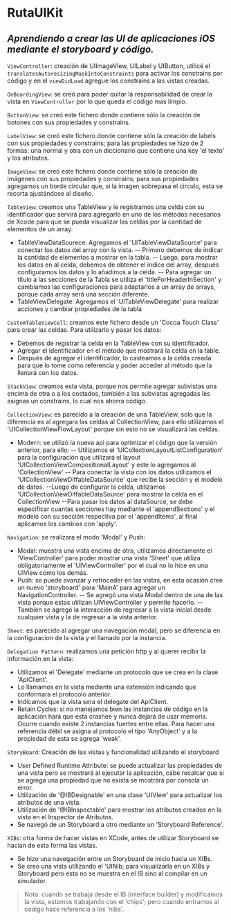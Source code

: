 # RutaUIKit
## _Aprendiendo a crear las UI de aplicaciones iOS mediante el storyboard y código._  

`ViewController`: creación de UIImageView, UILabel y UIButton, utilicé el `translatesAutoresizingMaskIntoConstraints` para activar los constrains por código y en el `viewDidLoad` agregue los constrains a las vistas creadas.

`OnBoardingView`: se creó para poder quitar la responsabilidad de crear la vista en `ViewController` por lo que queda el código mas limpio.

`ButtonView`: se creó este fichero donde contiene sólo la creación de botones con sus propiedades y constrains.

`LabelView`: se creó este fichero donde contiene sólo la creación de labels con sus propiedades y constrains; para las propiedades se hizo de 2 formas: una normal y otra con un diccionario que contiene una key 'el texto' y los atributos. 

`ImageView`: se creó este fichero donde contiene sólo la creación de imágenes con sus propiedades y constrains; para sus propiedades agregamos un borde circular que, si la imagen sobrepasa el circulo, esta se recorta ajustándose al diseño.

`TableView`: creamos una TableView y le registramos una celda con su identificador que servirá para agregarlo en uno de los métodos necesarios de Xcode para que se pueda visualizar las celdas por la cantidad de elementos de un array. 
- TablleViewDataSourece: Agregamos el 'UITableViewDataSource' para conectar los datos del array con la vista.
-- Primero debemos de indicar la cantidad de elementos a mostrar en la tabla.
-- Luego, para mostrar los datos en al celda, debemos de obtener el indice del array, después configuramos los datos y lo añadimos a la celda.
-- Para agregar un título a las secciones de la Tabla se utiliza el 'titleForHeaderInSection' y cambiamos las configuraciones para adaptarlos a un array de arrays, porque cada array será una sección diferente.
- TableViewDelegate: Agregamos el 'UITableViewDelegate' para realizar acciones y cambiar propiedades de la tabla

`CustomTableViewCell`: creamos este fichero desde un 'Cocoa Touch Class' para crear las celdas. Para utilizarlo y pasar los datos:
- Debemos de registrar la celda en la TableView con su identificador.
- Agregar el identificador en el método que mostrará la celda en la table.
- Después de agregar el identificador, lo casteamos a la celda creada para que lo tome como referencia y poder acceder al método que la llenará con los datos.

`StackView`: creamos esta vista, porque nos permite agregar subvistas una encima de otra o a los costados, también a las subvistas agregadas les asignas un constrains, lo cual nos ahorra código.

`CollectionView`:  es parecido a la creación de una TableView, solo que la diferencia es al agregara las celdas al CollectionView, para ello utilizamos el 'UICollectionViewFlowLayout' porque sin esto no se visualizará las celdas.
- Modern: se utilizó la nueva api para optimizar el código que la versión anterior, para ello:
-- Utilizamos el 'UICollectionLayoutListConfiguration' para la configuración que utilizará el layout 'UICollectionViewCompositionalLayout' y este lo agregamos al 'CollectionView'
-- Para conectar la vista con los datos utilizamos el 'UICollectionViewDiffableDataSource' que recibe la sección y el modelo de datos.
--Luego de configurar la celda, utilizamos 'UICollectionViewDiffableDataSource' para mostrar la celda en el CollectionView
--Para pasar los datos al dataSource, se debe especificar cuantas secciones hay mediante el 'appendSections' y el modelo con su sección respectiva por el 'appendItems', al final aplicamos los cambios con 'apply'.

`Navigation`: se realizara el modo 'Modal' y Push:
- Modal: muestra una vista encima de otra, utilizamos directamente el 'ViewController' para poder mostrar una vista 'Sheet' que utiliza obligatoriamente el 'UIViewController' por el cual no lo hice en una UIView como los demás.
- Push: se puede avanzar y retroceder en las vistas, en esta ocasión cree un nuevo 'storyboard' para 'MainA' para agregar un NavigationController.
-- Se agregó una vista Modal dentro de una de las vista porque estas utilizan UIViewController y permite hacerlo.
-- También se agregó la interacción de regresar a la vista inicial desde cualquier vista y la de regresar a la vista anterior.

`Sheet`: es parecido al agregar una navegacion modal, pero se diferencia en la configuracion de la vista y el llamado por la instancia.

`Delegation Pattern`: realizamos una petición http y al querer recibir la información en la vista:
- Utilizamos el 'Delegate' mediante un protocolo que se crea en la clase 'ApiClient'.
- Lo llamamos en la vista mediante una extensión indicando que conformara el protocolo anterior.
- Indicamos que la vista sera el delegate del ApiClient.
- Retain Cycles: si no manejamos bien las instancias de código en la aplicación hará que esta crashee y nunca dejará de usar memoria. Ocurre cuando existe 2 instancias fuertes entre ellas. Para hacer una referencia débil se asigna al protocolo el tipo 'AnyObject' y a la propiedad de esta se agrega 'weak'.

`StoryBoard`: Creación de las vistas y funcionalidad utilizando el storyboard
- User Defined Runtime Attribute: se puede actualizar las propiedades de una vista pero se mostrará al ejecutar la aplicación, cabe recalcar que si se agrega una propiedad que no exista se mostrará por consola un error.
- Utilización de '@IBDesignable' en una clase 'UIVIew' para actualizar los atributos de una vista.
- Utilización de '@IBInspectable' para mostrar los atributos creados en la vista en el Inspector de Atributos.
- Se navegó de un Storyboard a otro mediante un 'Storyboard Reference'.

`XIBs`: otra forma de hacer vistas en XCode, antes de utilizar Storyboard se hacían de esta forma las vistas.
- Se hizo una navegación entre un Storyboard de inicio hacia un XIBs.
- Se creo una vista utilizando el 'UINib; para visualizarla en un XIBs y Storyboard pero esta no se muestra en el IB sino al compilar en un simulador.

> Nota: cuando se trabaja desde el IB (interface builder) y modificamos la vista, estamos trabajando con el 'chips'; pero cuando entramos al codigo hace referencia a los 'nibs'.